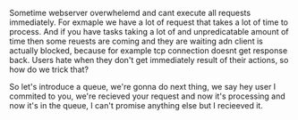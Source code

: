 Sometime webserver overwhelemd and cant execute all requests immediately. For exmaple we have a lot of request that takes a lot of time to process. And if you have tasks taking a lot of and unpredicatable amount of time then some reuests are coming and they are waiting adn client is actually blocked, because for example tcp connection doesnt get response back. Users hate when they don't get immediately result of their actions, so how do we trick that?

So let's introduce a queue, we're gonna do next thing, we say hey user I commited to you, we're recieved your request and now it's processing and now it's in the queue, I can't promise anything else but I recieeved it. 
